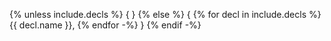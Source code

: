 {% unless include.decls %} { }
{% else %}
{
{% for decl in include.decls
%}	{{ decl.name }},
{% endfor -%}
}
{% endif -%}
